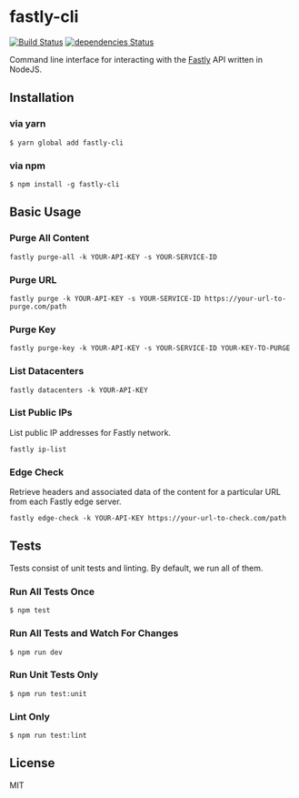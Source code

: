 # fastly-cli
[![Build Status](https://travis-ci.org/ChromaticHQ/fastly-cli.svg?branch=master)](https://travis-ci.org/ChromaticHQ/fastly-cli) [![dependencies Status](https://david-dm.org/ChromaticHQ/fastly-cli/status.svg)](https://david-dm.org/ChromaticHQ/fastly-cli)

Command line interface for interacting with the [Fastly](http://www.fastly.com/) API written in NodeJS.

## Installation
### via yarn
`$ yarn global add fastly-cli`

### via npm
`$ npm install -g fastly-cli`

## Basic Usage
### Purge All Content
`fastly purge-all -k YOUR-API-KEY -s YOUR-SERVICE-ID`

### Purge URL
`fastly purge -k YOUR-API-KEY -s YOUR-SERVICE-ID https://your-url-to-purge.com/path`

### Purge Key
`fastly purge-key -k YOUR-API-KEY -s YOUR-SERVICE-ID YOUR-KEY-TO-PURGE`

### List Datacenters
`fastly datacenters -k YOUR-API-KEY`

### List Public IPs
List public IP addresses for Fastly network.

`fastly ip-list`

### Edge Check
Retrieve headers and associated data of the content for a particular URL from each Fastly edge server.

`fastly edge-check -k YOUR-API-KEY https://your-url-to-check.com/path`

## Tests
Tests consist of unit tests and linting. By default, we run all of them.

### Run All Tests Once
`$ npm test`

### Run All Tests and Watch For Changes
`$ npm run dev`

### Run Unit Tests Only
`$ npm run test:unit`

### Lint Only
`$ npm run test:lint`

## License
MIT

